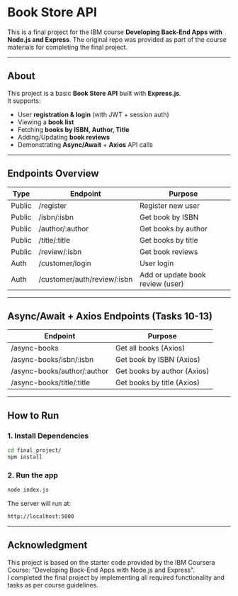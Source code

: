# Book Store API 

This is a final project for the IBM course **Developing Back-End Apps with Node.js and Express**. 
The original repo was provided as part of the course materials for completing the final project.

---

## About 
This project is a basic **Book Store API** built with **Express.js**.  
It supports:
- User **registration & login** (with JWT + session auth)
- Viewing a **book list**
- Fetching **books by ISBN, Author, Title**
- Adding/Updating **book reviews** 
- Demonstrating **Async/Await** + **Axios** API calls 

---

## Endpoints Overview

| Type   | Endpoint                              | Purpose                         |
|--------|----------------------------------------|---------------------------------|
| Public | /register                              | Register new user                |
| Public | /isbn/:isbn                            | Get book by ISBN                 |
| Public | /author/:author                        | Get books by author              |
| Public | /title/:title                          | Get books by title               |
| Public | /review/:isbn                          | Get book reviews                 |
| Auth   | /customer/login                        | User login                       |
| Auth   | /customer/auth/review/:isbn            | Add or update book review (user) |


---

## Async/Await + Axios Endpoints (Tasks 10-13)
| Endpoint                        | Purpose                      |
|---------------------------------|-------------------------------|
| /async-books                    | Get all books (Axios)         |
| /async-books/isbn/:isbn         | Get book by ISBN (Axios)      |
| /async-books/author/:author     | Get books by author (Axios)   |
| /async-books/title/:title       | Get books by title (Axios)    |

---

## How to Run
### 1. Install Dependencies
```bash
cd final_project/
npm install
```
### 2. Run the app
```bash
node index.js
```
The server will run at:
```bash
http://localhost:5000
```

---

## Acknowledgment
This project is based on the starter code provided by the IBM Coursera Course: "Developing Back-End Apps with Node.js and Express".  
I completed the final project by implementing all required functionality and tasks as per course guidelines.
